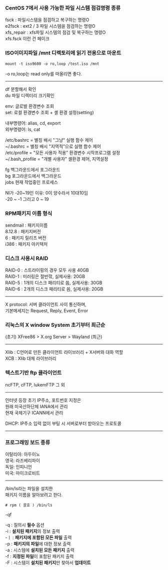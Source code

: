 ### CentOS 7에서 사용 가능한 파일 시스템 점검명령 종류 
fsck : 파일시스템을 점검하고 복구하는 명령O  
e2fsck : ext2 / 3 파일 시스템을 점검하는 명령O  
xfs_repair : xfs파일 시스템의 점검 및 복구하는 명령O  
xfs.fsck 이런 건 페이크  
  
### ISO이미지파일 /mnt 디렉토리에 읽기 전용으로 마운트 
```
mount -t iso9600 -o ro,loop /test.iso /mnt  
```
-o ro,loop는 read only를 떠올리면 좋다.  
  
***
  
df 분할해서 확인  
du 파일 디렉터리 크기확인  
  
env: 글로벌 환경변수 조회  
set: 로컬 환경변수 조회 + 셸 환경 설정(setting)  
  
내부명령어: alias, cd, export  
외부명령어: ls, cat  
  
/etc/bashrc = 별칭 배시 "그냥" 실행 함수 제어  
~/.bashrc = 별칭 배시 "지역적"으로 실행 함수 제어  
/etc/profile = "모든 사용자 적용" 환경변수 시작프로그램 설정  
~/.bash_profile = "개별 사용자" 셸환경 제어, 지역설정  
  
fg 백그라운드에서 포그라운드  
bg 포그라운드에서 백그라운드  
jobs 현재 작업중인 프로세스  
  
NI가 -20~19인 이유: 0이 양수라서 10대10임  
-20 ~ -1 그리고 0 ~ 19  
  
### RPM패키지 이름 형식 
sendmail : 패키지이름  
8.12.8 : 패키지버전  
6 : 패키지 릴리즈 버전  
i386 : 패키지 아키텍처  
  
### 디스크 사용시 RAID
RAID-0 : 스트라이핑의 경우 모두 사용 40GB  
RAID-1 : 미러링은 절반깎, 실제사용: 20GB  
RAID-5 : 1개의 디스크 패리티로 씀, 실제사용: 30GB  
RAID-6 : 2개의 디스크 패리티로 씀, 실제사용: 20GB  
  
*** 
  
X protocol: 서버 클라이언트 사이 통신하며,  
기본메세지는 Request, Reply, Event, Error  
  
### 리눅스의 X window System 초기부터 최근순 
(초기) XFree86 > X.org Server > Wayland (최근)  
  
*** 
  
Xlib : C언어로 만든 클라이언트 라이브러리 + X서버와 대화 역할  
XCB : Xlib 대체 라이브러리  
  
### 텍스트기반 ftp 클라이언트 
ncFTP, cFTP, lukemFTP 그 외  
  
*** 
  
인터넷 등장 초기 IP주소, 포트번호 지정은  
원래 미국산하단체 IANA에서 관리  
현재 국제기구 ICANN에서 관리  
  
DHCP: IP주소 입력 없이 부팅 시 서버로부터 받아오는 프로토콜  
  
***
  
### 프로그래밍 보드 종류 
이탈리아: 아두이노  
영국: 라즈베리파이  
독일: 인피니언  
미국: 마이크로비트  

  ***
  
 /bin/ls라는 파일을 설치한  
 패키지 이름을 알아보려고 한다.  
 ```
# rpm ( 괄호 ) /bin/ls
```
-qf  

-q : 질의시 **필수** 옵션  
-i : **설치된 패키지**의 정보 출력  
-ㅣ : **패키지에 포함된 모든 파일** 출력  
-p : **패키지의 파일**에 대한 정보 출력  
-a : 시스템에 **설치된 모든 패키지** 출력  
-f : **지정된 파일**이 포함된 패키지 출력  
-F : 시스템이 **설치된 패키지**만 찾아서 **업데이트**  


